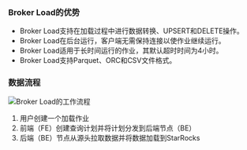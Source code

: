 ### Broker Load的优势

- Broker Load支持在加载过程中进行数据转换、UPSERT和DELETE操作。
- Broker Load在后台运行，客户端无需保持连接以使作业继续运行。
- Broker Load适用于长时间运行的作业，其默认超时时间为4小时。
- Broker Load支持Parquet、ORC和CSV文件格式。

### 数据流程

![Broker Load的工作流程](../broker_load_how-to-work_en.png)

1. 用户创建一个加载作业
2. 前端（FE）创建查询计划并将计划分发到后端节点（BE）
3. 后端（BE）节点从源头拉取数据并将数据加载到StarRocks